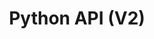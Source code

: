 ---
layout: default
title: Python API (V2)
nav_order: 1
parent: API - Query data programmatically
has_children: true
published: true
---